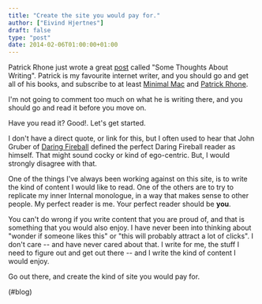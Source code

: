 ```yaml
---
title: "Create the site you would pay for."
author: ["Eivind Hjertnes"]
draft: false
type: "post"
date: 2014-02-06T01:00:00+01:00
---
```


Patrick Rhone just wrote a great
[post](http://patrickrhone.com/2014/02/05/some-thoughts-about-writing/)
called "Some Thoughts About Writing". Patrick is my favourite internet
writer, and you should go and get all of his books, and subscribe to at
least [Minimal Mac](http://minimalmac.com) and
[Patrick Rhone](http://patrickrhone.com/).

I'm not going to comment too much on what he is writing there, and you
should go and read it before you move on.

Have you read it? Good!. Let's get started.

I don't have a direct quote, or link for this, but I often used to hear
that John Gruber of [Daring Fireball](http://daringfireball.net)
defined the perfect Daring Fireball reader as himself. That might sound
cocky or kind of ego-centric. But, I would strongly disagree with that.

One of the things I've always been working against on this site, is to
write the kind of content I would like to read. One of the others are to
try to replicate my inner Internal monologue, in a way that makes sense
to other people. My perfect reader is me. Your perfect reader should be
**you**.

You can't do wrong if you write content that you are proud of, and that
is something that you would also enjoy. I have never been into thinking
about "wonder if someone likes this" or "this will probably attract a
lot of clicks". I don't care -- and have never cared about that. I write
for me, the stuff I need to figure out and get out there -- and I write
the kind of content I would enjoy.

Go out there, and create the kind of site you would pay for.

(#blog)
